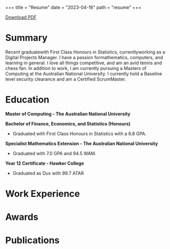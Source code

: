 +++
title = "Resume"
date = "2023-04-16"
path = "resume"
+++ 

<a id="raw-url" href="https://raw.githubusercontent.com/jackwrfuller/jackwrfuller.github.io/main/content/pdfs/resume.pdf">Download PDF</a>

# Summary
Recent graduatewith First Class Honours in Statistics, currentlyworking as a Digital Projects Manager. I have a passion formathematics, computers,
and learning in general. I love all things competitive, and am an avid tennis and chess fan. In addition to work, I am currently pursuing a Masters
of Computing at the Australian National University. I currently hold a Baseline level security clearance and am a Certified ScrumMaster.

# Education

**Master of Computing - The Australian National University**

**Bachelor of Finance, Economics, and Statistics (Honours)**
- Graduated with First Class Honours in Statistics with a 6.8 GPA.

**Specialist Mathematics Extension - The Australian National University**
- Graduated with 7.0 GPA and 94.5 WAM.

**Year 12 Certificate - Hawker College**
- Graduated as Dux with 99.7 ATAR

# Work Experience

# Awards

# Publications



